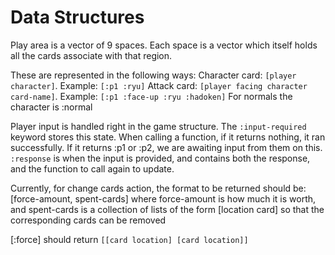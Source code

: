 # Data Structures
Play area is a vector of 9 spaces. Each space is a vector which itself holds all the cards
associate with that region.

These are represented in the following ways:
Character card: `[player character]`. Example: `[:p1 :ryu]`
Attack card: `[player facing character card-name]`. Example: `[:p1 :face-up :ryu :hadoken]` For normals the character is :normal

Player input is handled right in the game structure. The `:input-required` keyword stores this state. When calling a function,
if it returns nothing, it ran successfully. If it returns :p1 or :p2, we are awaiting input from them on this. `:response`
is when the input is provided, and contains both the response, and the function to call again to update.

Currently, for change cards action, the format to be returned should be:
[force-amount, spent-cards]
where force-amount is how much it is worth, and spent-cards is a collection of lists of the form [location card]
so that the corresponding cards can be removed

[:force] should return `[[card location] [card location]]`
